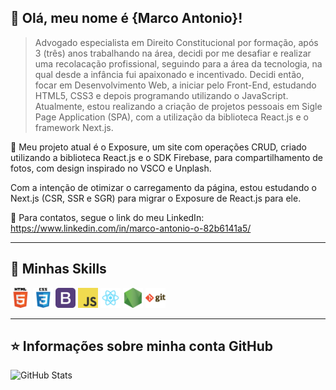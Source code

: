 ## 💜 Olá, meu nome é <strong>{Marco Antonio}!</strong>

> Advogado especialista em Direito Constitucional por formação, após 3 (três) anos trabalhando na área, decidi por me desafiar e realizar uma recolacação profissional, seguindo para a área da tecnologia, na qual desde a infância fui apaixonado e incentivado. Decidi então, focar em Desenvolvimento Web, a iniciar pelo Front-End, estudando HTML5, CSS3 e depois programando utilizando o JavaScript. Atualmente, estou realizando a criação de projetos pessoais em Sigle Page Application (SPA), com a utilização da biblioteca React.js e o framework Next.js.

🔭 Meu projeto atual é o Exposure, um site com operações CRUD, criado utilizando a biblioteca React.js e o SDK Firebase, para compartilhamento de fotos, com design inspirado no VSCO e Unplash.

Com a intenção de otimizar o carregamento da página, estou estudando o Next.js (CSR, SSR e SGR) para migrar o Exposure de React.js para ele.

💬 Para contatos, segue o link do meu LinkedIn: https://www.linkedin.com/in/marco-antonio-o-82b6141a5/

----

## 🚀 Minhas Skills

<code><img height="32" src="https://raw.githubusercontent.com/github/explore/80688e429a7d4ef2fca1e82350fe8e3517d3494d/topics/html/html.png" alt="HTML5"/></code>
<code><img height="32" src="https://raw.githubusercontent.com/github/explore/80688e429a7d4ef2fca1e82350fe8e3517d3494d/topics/css/css.png" alt="CSS"/></code>
<code><img height="32" src="https://raw.githubusercontent.com/github/explore/80688e429a7d4ef2fca1e82350fe8e3517d3494d/topics/bootstrap/bootstrap.png" alt="Bootstrap"/></code>
<code><img height="32" src="https://raw.githubusercontent.com/github/explore/80688e429a7d4ef2fca1e82350fe8e3517d3494d/topics/javascript/javascript.png" alt="Javascript"/></code>
<code><img height="32" src="https://raw.githubusercontent.com/github/explore/80688e429a7d4ef2fca1e82350fe8e3517d3494d/topics/react/react.png" alt="React"/></code>
<code><img height="32" src="https://raw.githubusercontent.com/github/explore/80688e429a7d4ef2fca1e82350fe8e3517d3494d/topics/nodejs/nodejs.png" alt="Nodejs"/></code>
<code><img height="32" src="https://raw.githubusercontent.com/github/explore/80688e429a7d4ef2fca1e82350fe8e3517d3494d/topics/git/git.png" alt="Git"/></code>


---

## ⭐ Informações sobre minha conta GitHub
![GitHub Stats](https://github-readme-stats.vercel.app/api?username=imarcowenzel&show_icons=true)
